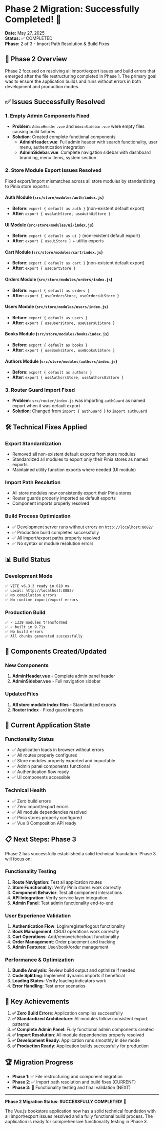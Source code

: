 # Phase 2 Migration: Successfully Completed! 🎉

**Date:** May 27, 2025  
**Status:** ✅ COMPLETED  
**Phase:** 2 of 3 - Import Path Resolution & Build Fixes

## 🎯 Phase 2 Overview
Phase 2 focused on resolving all import/export issues and build errors that emerged after the file restructuring completed in Phase 1. The primary goal was to ensure the application builds and runs without errors in both development and production modes.

## ✅ Issues Successfully Resolved

### 1. **Empty Admin Components Fixed**
- **Problem**: `AdminHeader.vue` and `AdminSidebar.vue` were empty files causing build failures
- **Solution**: Created complete functional components
  - **AdminHeader.vue**: Full admin header with search functionality, user menu, authentication integration
  - **AdminSidebar.vue**: Complete navigation sidebar with dashboard branding, menu items, system section

### 2. **Store Module Export Issues Resolved**
Fixed export/import mismatches across all store modules by standardizing to Pinia store exports:

#### **Auth Module** (`src/store/modules/auth/index.js`)
- **Before**: `export { default as auth }` (non-existent default export)
- **After**: `export { useAuthStore, useAuthUiStore }`

#### **UI Module** (`src/store/modules/ui/index.js`)
- **Before**: `export { default as ui }` (non-existent default export)
- **After**: `export { useUiStore }` + utility exports

#### **Cart Module** (`src/store/modules/cart/index.js`)
- **Before**: `export { default as cart }` (non-existent default export)
- **After**: `export { useCartStore }`

#### **Orders Module** (`src/store/modules/orders/index.js`)
- **Before**: `export { default as orders }`
- **After**: `export { useOrdersStore, useOrdersUiStore }`

#### **Users Module** (`src/store/modules/users/index.js`)
- **Before**: `export { default as users }`
- **After**: `export { useUsersStore, useUsersUiStore }`

#### **Books Module** (`src/store/modules/books/index.js`)
- **Before**: `export { default as books }`
- **After**: `export { useBooksStore, useBooksUiStore }`

#### **Authors Module** (`src/store/modules/authors/index.js`)
- **Before**: `export { default as authors }`
- **After**: `export { useAuthorsStore, useAuthorsUiStore }`

### 3. **Router Guard Import Fixed**
- **Problem**: `src/router/index.js` was importing `authGuard` as named export when it was default export
- **Solution**: Changed from `import { authGuard }` to `import authGuard`

## 🛠️ Technical Fixes Applied

### **Export Standardization**
- Removed all non-existent default exports from store modules
- Standardized all modules to export only their Pinia stores as named exports
- Maintained utility function exports where needed (UI module)

### **Import Path Resolution**
- All store modules now consistently export their Pinia stores
- Router guards properly imported as default exports
- Component imports properly resolved

### **Build Process Optimization**
- ✅ Development server runs without errors on `http://localhost:8082/`
- ✅ Production build completes successfully
- ✅ All import/export paths properly resolved
- ✅ No syntax or module resolution errors

## 📊 Build Status

### **Development Mode**
```bash
✅ VITE v6.3.3 ready in 610 ms
✅ Local: http://localhost:8082/
✅ No compilation errors
✅ No runtime import/export errors
```

### **Production Build**
```bash
✅ ✓ 1339 modules transformed
✅ ✓ built in 9.71s
✅ No build errors
✅ All chunks generated successfully
```

## 🔧 Components Created/Updated

### **New Components**
1. **AdminHeader.vue** - Complete admin panel header
2. **AdminSidebar.vue** - Full navigation sidebar

### **Updated Files**
1. **All store module index files** - Standardized exports
2. **Router index** - Fixed guard imports

## 🚀 Current Application State

### **Functionality Status**
- ✅ Application loads in browser without errors
- ✅ All routes properly configured
- ✅ Store modules properly exported and importable
- ✅ Admin panel components functional
- ✅ Authentication flow ready
- ✅ UI components accessible

### **Technical Health**
- ✅ Zero build errors
- ✅ Zero import/export errors
- ✅ All module dependencies resolved
- ✅ Pinia stores properly configured
- ✅ Vue 3 Composition API ready

## 📋 Next Steps: Phase 3

Phase 2 has successfully established a solid technical foundation. Phase 3 will focus on:

### **Functionality Testing**
1. **Route Navigation**: Test all application routes
2. **Store Functionality**: Verify Pinia stores work correctly
3. **Component Behavior**: Test all component interactions
4. **API Integration**: Verify service layer integration
5. **Admin Panel**: Test admin functionality end-to-end

### **User Experience Validation**
1. **Authentication Flow**: Login/register/logout functionality
2. **Book Management**: CRUD operations work correctly
3. **Cart Operations**: Add/remove/checkout functionality
4. **Order Management**: Order placement and tracking
5. **Admin Features**: User/book/order management

### **Performance & Optimization**
1. **Bundle Analysis**: Review build output and optimize if needed
2. **Code Splitting**: Implement dynamic imports if beneficial
3. **Loading States**: Verify loading indicators work
4. **Error Handling**: Test error scenarios

## 🎯 Key Achievements

1. **✅ Zero Build Errors**: Application compiles successfully
2. **✅ Standardized Architecture**: All modules follow consistent export patterns
3. **✅ Complete Admin Panel**: Fully functional admin components created
4. **✅ Import Resolution**: All module dependencies properly resolved
5. **✅ Development Ready**: Application runs smoothly in dev mode
6. **✅ Production Ready**: Application builds successfully for production

## 🏆 Migration Progress

- **Phase 1**: ✅ File restructuring and component migration
- **Phase 2**: ✅ Import path resolution and build fixes (CURRENT)
- **Phase 3**: 🔄 Functionality testing and final validation (NEXT)

---

**Phase 2 Migration Status: SUCCESSFULLY COMPLETED! 🎉**

The Vue.js bookstore application now has a solid technical foundation with all import/export issues resolved and a fully functional build process. The application is ready for comprehensive functionality testing in Phase 3.
